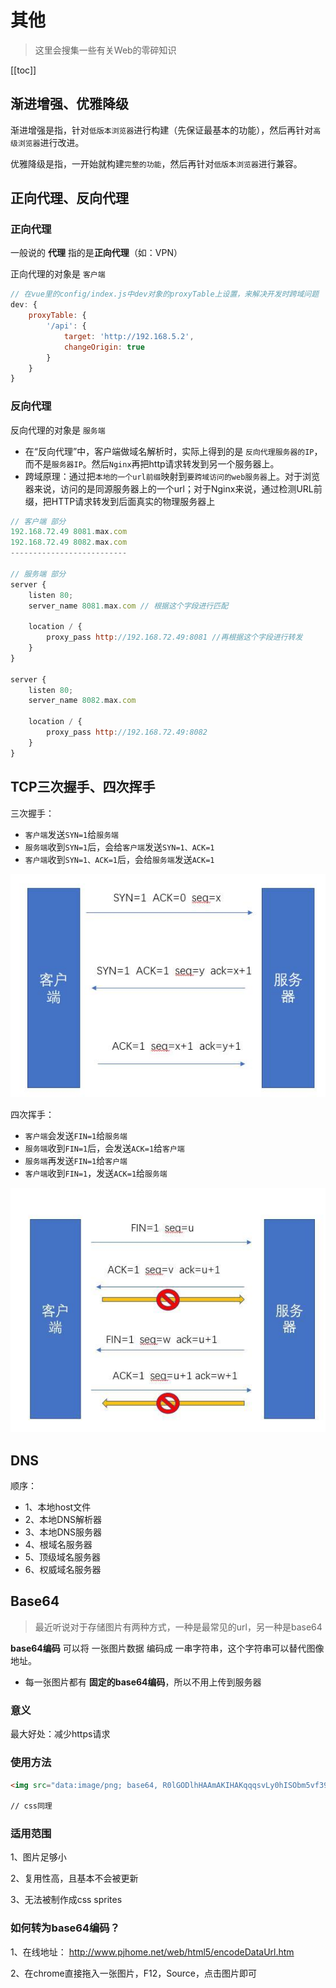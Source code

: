 # 其他
> 这里会搜集一些有关Web的零碎知识

[[toc]]

## 渐进增强、优雅降级
渐进增强是指，针对`低版本浏览器`进行构建（先保证最基本的功能），然后再针对`高级浏览器`进行改进。

优雅降级是指，一开始就构建`完整的功能`，然后再针对`低版本浏览器`进行兼容。

## 正向代理、反向代理

### 正向代理
一般说的 **代理** 指的是**正向代理**（如：VPN）

正向代理的对象是 `客户端`

```js
// 在vue里的config/index.js中dev对象的proxyTable上设置，来解决开发时跨域问题
dev: {
    proxyTable: {
        '/api': {
            target: 'http://192.168.5.2',
            changeOrigin: true
        }
    }
}
```

### 反向代理
反向代理的对象是 `服务端`

 - 在“反向代理”中，客户端做域名解析时，实际上得到的是 `反向代理服务器的IP`，而不是`服务器IP`。然后`Nginx`再把http请求转发到另一个服务器上。
 - 跨域原理：通过把`本地的一个url前缀`映射到`要跨域访问的web服务器`上。对于浏览器来说，访问的是同源服务器上的一个url；对于Nginx来说，通过检测URL前缀，把HTTP请求转发到后面真实的物理服务器上

 ```js
 // 客户端 部分
 192.168.72.49 8081.max.com
 192.168.72.49 8082.max.com
 --------------------------

 // 服务端 部分
 server {
     listen 80;
     server_name 8081.max.com // 根据这个字段进行匹配

     location / {
         proxy_pass http://192.168.72.49:8081 //再根据这个字段进行转发
     }
 }

 server {
     listen 80;
     server_name 8082.max.com

     location / {
         proxy_pass http://192.168.72.49:8082
     }
 }
 ```
<!-- 
## 与后台保持不断的通信的方法
 - 短轮询：客户端周期性地向服务器发起HTTP请求（一个request对应一个response）
 - 长轮询：客户端发起HTTP请求，服务器并不是每次都立即响应（等待数据更新后才响应，否则保持该连接直到超时）（一个request对应一个response）
 - WebSocket

## WebSocket
WebSocket是一种协议，和HTTP协议一样位于应用层，都是TCP/IP协议的子集。
 - HTTP是单向通信协议（只有客户端发起HTTP请求，服务端才会返回数据）
 - WebSocket是双向通信协议（建立连接后，客户端、服务器都可以主动向对方发送或接受数据）
它建立前需要借助HTTP协议，建立连接后，持久连接的双向通信就和HTTP协议无关了。 -->

## TCP三次握手、四次挥手
 三次握手：
  - `客户端`发送`SYN=1`给`服务端`
  - `服务端`收到`SYN=1`后，会给`客户端`发送`SYN=1、ACK=1`
  - `客户端`收到`SYN=1、ACK=1`后，会给`服务端`发送`ACK=1`

![alt](./img/TCP-3.png)

 四次挥手：
  - `客户端`会发送`FIN=1`给`服务端`
  - `服务端`收到`FIN=1`后，会发送`ACK=1`给`客户端`
  - `服务端`再发送`FIN=1`给`客户端`
  - `客户端`收到`FIN=1`，发送`ACK=1`给`服务端`

![alt](./img/TCP-4.png)

## DNS
 顺序：
  - 1、本地host文件
  - 2、本地DNS解析器
  - 3、本地DNS服务器
  - 4、根域名服务器
  - 5、顶级域名服务器
  - 6、权威域名服务器

## Base64
> 最近听说对于存储图片有两种方式，一种是最常见的url，另一种是base64

**base64编码** 可以将 一张图片数据 编码成 一串字符串，这个字符串可以替代图像地址。
 - 每一张图片都有 **固定的base64编码**，所以不用上传到服务器

### 意义
最大好处：减少https请求

### 使用方法
```html
<img src="data:image/png; base64, R0lGODlhHAAmAKIHAKqqqsvLy0hISObm5vf394uLiwAAAP">

// css同理 
```

### 适用范围
1、图片足够小

2、复用性高，且基本不会被更新

3、无法被制作成css sprites

### 如何转为base64编码？
1、在线地址：
 http://www.pjhome.net/web/html5/encodeDataUrl.htm

2、在chrome直接拖入一张图片，F12，Source，点击图片即可